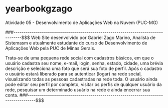 # yearbookgzago
Atividade 05 - Desenvolvimento de Aplicações Web na Nuvem (PUC-MG)

###----------------------------------------------------------------------------------$$$
Web Site desenvolvido por Gabriel Zago Marino, Analista de Sistemasm e atualmente 
estudante do curso de Desenvolvimento de Aplicações Web pela PUC de Minas Gerais.

Trata-se de uma pequena rede social com cadastros básicos, em que o usuário cadastra 
seu nome, e-mail, login, senha, estado, cidade, uma brévia descrição e seleciona uma 
foto que será sua foto de perfil. Após o cadastro o usuário estará liberado para se 
autenticar (logar) na rede social, visualizando todas as pessoas cadastradas na rede 
toda. O usuário ainda pode editar seu perfil por completo, visitar os perfis de 
qualquer usuário da rede, pesquisar um determinado usuário na rede e ainda encerrar 
sua conta.
###----------------------------------------------------------------------------------$$$
